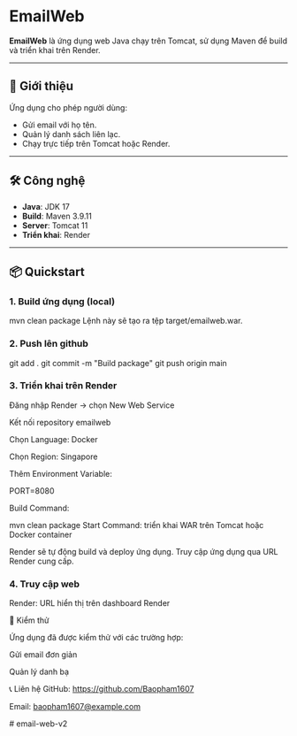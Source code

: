 # EmailWeb

**EmailWeb** là ứng dụng web Java chạy trên Tomcat, sử dụng Maven để build và triển khai trên Render.

---

## 🚀 Giới thiệu

Ứng dụng cho phép người dùng:

- Gửi email với họ tên.  
- Quản lý danh sách liên lạc.  
- Chạy trực tiếp trên Tomcat hoặc Render.

---

## 🛠️ Công nghệ

- **Java**: JDK 17  
- **Build**: Maven 3.9.11  
- **Server**: Tomcat 11  
- **Triển khai**: Render  

---

## 📦 Quickstart

### 1. Build ứng dụng (local)


mvn clean package
Lệnh này sẽ tạo ra tệp target/emailweb.war.

### 2. Push lên github
git add .
git commit -m "Build package"
git push origin main
### 3. Triển khai trên Render
Đăng nhập Render → chọn New Web Service

Kết nối repository emailweb

Chọn Language: Docker

Chọn Region: Singapore

Thêm Environment Variable:

PORT=8080

Build Command:

mvn clean package
Start Command: triển khai WAR trên Tomcat hoặc Docker container

Render sẽ tự động build và deploy ứng dụng. Truy cập ứng dụng qua URL Render cung cấp.

### 4. Truy cập web
Render: URL hiển thị trên dashboard Render

🧪 Kiểm thử

Ứng dụng đã được kiểm thử với các trường hợp:

Gửi email đơn giản

Quản lý danh bạ

📞 Liên hệ
GitHub: https://github.com/Baopham1607

Email: baopham1607@example.com

#   e m a i l - w e b - v 2  
 